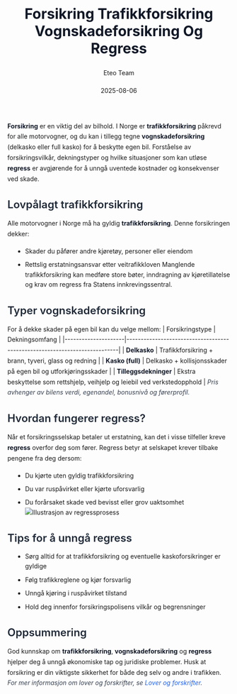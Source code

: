 ﻿---
title: "Forsikring Trafikkforsikring Vognskadeforsikring Og Regress"
date: 2025-08-06
draft: false
author: "Eteo Team"
description: "Guide to Forsikring Trafikkforsikring Vognskadeforsikring Og Regress for Norwegian driving theory exam."
categories: ["Driving Theory"]
tags: ["driving", "theory", "safety"]
featured_image: "/blogs/teori/forsikring-trafikkforsikring-vognskadeforsikring-og-regress/forsikring-trafikkforsikring-vognskadeforsikring-og-regress-image.svg"
---
<style>
/* Base text styling */
.article-content {
  font-family: 'Inter', -apple-system, BlinkMacSystemFont, 'Segoe UI', Roboto, Oxygen, Ubuntu, Cantarell, 'Open Sans', 'Helvetica Neue', sans-serif;
  line-height: 1.6;
  color: #1f2937;
  font-size: 16px;
}
/* Headers */
h1 {
  font-size: 2rem;
  font-weight: 700;
  margin: 2rem 0 1.5rem;
  color: #111827;
}
h2 {
  font-size: 1.5rem;
  font-weight: 600;
  margin: 2rem 0 1rem;
  color: #1f2937;
}
h3 {
  font-size: 1.25rem;
  font-weight: 600;
  margin: 1.5rem 0 0.75rem;
  color: #374151;
}
/* Paragraphs */
p {
  margin: 1rem 0;
  line-height: 1.7;
}
/* Lists */
ul, ol {
  margin: 1rem 0 1rem 1.5rem;
  padding-left: 1rem;
}
li {
  margin-bottom: 0.5rem;
  line-height: 1.6;
}
/* Bold and emphasis text */
strong, b {
  font-weight: 700 !important;
  color: #111827;
}
em, i {
  font-style: italic;
  color: #374151;
}
strong em, b i, em strong, i b {
  font-weight: 700 !important;
  font-style: italic;
  color: #111827;
}
/* Links */
a {
  color: #2563eb;
  text-decoration: none;
  transition: color 0.2s ease;
}
a:hover {
  color: #1d4ed8;
  text-decoration: underline;
}
/* Code blocks */
pre, code {
  font-family: 'SFMono-Regular', Consolas, 'Liberation Mono', Menlo, monospace;
  background-color: #f3f4f6;
  border-radius: 0.375rem;
  font-size: 0.875em;
}
pre {
  padding: 1rem;
  overflow-x: auto;
  margin: 1rem 0;
}
code {
  padding: 0.2em 0.4em;
}
/* Blockquotes */
blockquote {
  border-left: 4px solid #e5e7eb;
  margin: 1.5rem 0;
  padding: 0.75rem 1rem 0.75rem 1.5rem;
  background-color: #f9fafb;
  color: #4b5563;
  font-style: italic;
}
/* Tables */
table {
  margin: 1.5rem auto !important;
  border-collapse: collapse !important;
  width: 100% !important;
  max-width: 100%;
  box-shadow: 0 1px 3px rgba(0,0,0,0.1) !important;
  border-radius: 0.5rem !important;
  overflow: hidden !important;
  border: 1px solid #e5e7eb !important;
  display: table !important;
}
th, td {
  padding: 0.75rem 1.25rem !important;
  text-align: left !important;
  border: 1px solid #e5e7eb !important;
  vertical-align: top;
}
th {
  background-color: #f9fafb !important;
  font-weight: 600 !important;
  color: #111827 !important;
  text-transform: uppercase !important;
  font-size: 0.75rem !important;
  letter-spacing: 0.05em !important;
}
tr:nth-child(even) {
  background-color: #f9fafb !important;
}
tr:hover {
  background-color: #f3f4f6 !important;
}
/* Responsive adjustments */
@media (max-width: 768px) {
  .article-content {
    font-size: 15px;
  }
  h1 { font-size: 1.75rem; }
  h2 { font-size: 1.375rem; }
  h3 { font-size: 1.125rem; }
  table {
    display: block !important;
    overflow-x: auto !important;
    -webkit-overflow-scrolling: touch;
  }
}
</style>
**Forsikring** er en viktig del av bilhold. I Norge er **trafikkforsikring** påkrevd for alle motorvogner, og du kan i tillegg tegne **vognskadeforsikring** (delkasko eller full kasko) for å beskytte egen bil. Forståelse av forsikringsvilkår, dekningstyper og hvilke situasjoner som kan utløse **regress** er avgjørende for å unngå uventede kostnader og konsekvenser ved skade.
## Lovpålagt trafikkforsikring
Alle motorvogner i Norge må ha gyldig **trafikkforsikring**. Denne forsikringen dekker:
* Skader du påfører andre kjøretøy, personer eller eiendom
* Rettslig erstatningsansvar etter veitrafikkloven
Manglende trafikkforsikring kan medføre store bøter, inndragning av kjøretillatelse og krav om regress fra Statens innkrevingssentral.
## Typer vognskadeforsikring
For å dekke skader på egen bil kan du velge mellom:
| Forsikringstype     | Dekningsomfang                                                           |
|---------------------|---------------------------------------------------------------------------|
| **Delkasko**        | Trafikkforsikring + brann, tyveri, glass og redning                       |
| **Kasko (full)**    | Delkasko + kollisjonsskader på egen bil og utforkjøringsskader           |
| **Tilleggsdekninger** | Ekstra beskyttelse som rettshjelp, veihjelp og leiebil ved verkstedopphold |
*Pris avhenger av bilens verdi, egenandel, bonusnivå og førerprofil.*
## Hvordan fungerer regress?
Når et forsikringsselskap betaler ut erstatning, kan det i visse tilfeller kreve **regress** overfor deg som fører. Regress betyr at selskapet krever tilbake pengene fra deg dersom:
* Du kjørte uten gyldig trafikkforsikring
* Du var ruspåvirket eller kjørte uforsvarlig
* Du forårsaket skade ved bevisst eller grov uaktsomhet
![Illustrasjon av regressprosess](/blogs/teori/forsikring-trafikkforsikring-vognskadeforsikring-og-regress/regress-process.svg)
## Tips for å unngå regress
* Sørg alltid for at trafikkforsikring og eventuelle kaskoforsikringer er gyldige
* Følg trafikkreglene og kjør forsvarlig
* Unngå kjøring i ruspåvirket tilstand
* Hold deg innenfor forsikringspolisens vilkår og begrensninger
## Oppsummering
God kunnskap om **trafikkforsikring**, **vognskadeforsikring** og **regress** hjelper deg å unngå økonomiske tap og juridiske problemer. Husk at forsikring er din viktigste sikkerhet for både deg selv og andre i trafikken.
*For mer informasjon om lover og forskrifter, se [Lover og forskrifter](/blogs/teori/lover-og-forskrifter "Lover og forskrifter - Regler for forsikring og erstatning").*